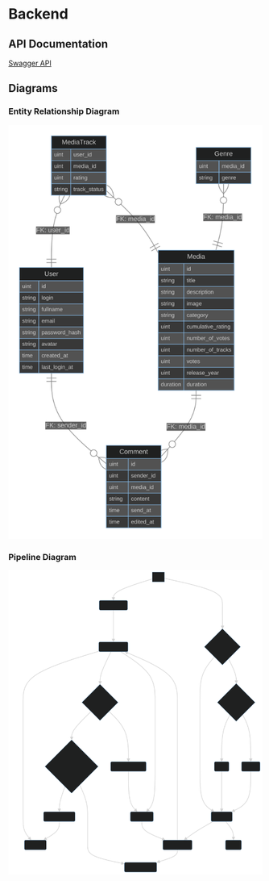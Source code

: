 # Backend

## API Documentation
[Swagger API](./docs/api.yaml)


## Diagrams

### Entity Relationship Diagram

![Entity Relation Diagram](./docs/er_diagram.svg)

### Pipeline Diagram

![Pipeline Diagram](./docs/pipeline.svg)
